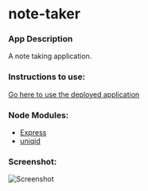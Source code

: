 # note-taker

### App Description
A note taking application.

### Instructions to use:
[Go here to use the deployed application](https://powerful-tor-38789.herokuapp.com/)

### Node Modules:
* [Express](https://www.npmjs.com/package/express)
* [uniqid](https://www.npmjs.com/package/uniqid)

### Screenshot:
![Screenshot](https://raw.githubusercontent.com/everetthumphreys/employee-management-system/master/assets/images/screenshot.png)